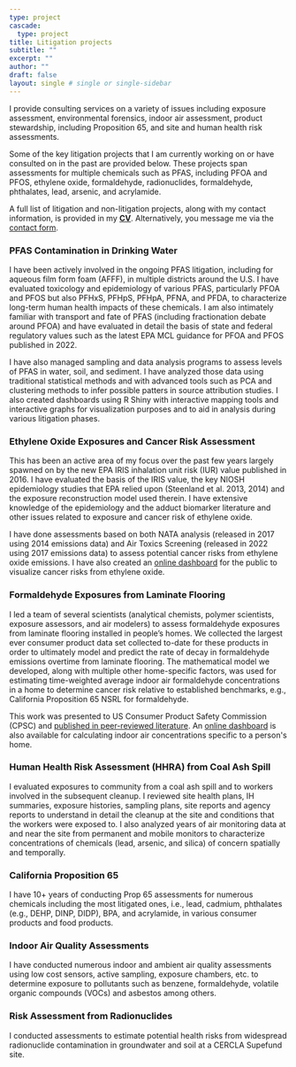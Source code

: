 ```yaml
---
type: project
cascade:
  type: project
title: Litigation projects
subtitle: ""
excerpt: ""
author: ""
draft: false
layout: single # single or single-sidebar
---
```


I provide consulting services on a variety of issues including exposure assessment, environmental forensics, indoor air assessment, product stewardship, including Proposition 65, and site and human health risk assessments. 

Some of the key litigation projects that I am currently working on or have consulted on in the past are provided below. These projects span assessments for multiple chemicals such as PFAS, including PFOA and PFOS, ethylene oxide, formaldehyde, radionuclides, formaldehyde, phthalates, lead, arsenic, and acrylamide.

A full list of litigation and non-litigation projects, along with my contact information, is provided in my [**CV**](/cv/). Alternatively, you message me via the [contact form](/contact/). 

### PFAS Contamination in Drinking Water

I have been actively involved in the ongoing PFAS litigation, including for aqueous film form foam (AFFF), in multiple districts around the U.S. I have evaluated toxicology and epidemiology of various PFAS, particularly PFOA and PFOS but also PFHxS, PFHpS, PFHpA, PFNA, and PFDA, to characterize long-term human health impacts of these chemicals. I am also intimately familiar with transport and fate of PFAS (including fractionation debate around PFOA) and have evaluated in detail the basis of state and federal regulatory values such as the latest EPA MCL guidance for PFOA and PFOS published in 2022.  

I have also managed sampling and data analysis programs to assess levels of PFAS in water, soil, and sediment. I have analyzed those data using traditional statistical methods and with advanced tools such as PCA and clustering methods to infer possible patters in source attribution studies. I also created dashboards using R Shiny with interactive mapping tools and interactive graphs for visualization purposes and to aid in analysis during various litigation phases.  

### Ethylene Oxide Exposures and Cancer Risk Assessment

This has been an active area of my focus over the past few years largely spawned on by the new EPA IRIS inhalation unit risk (IUR) value published in 2016. I have evaluated the basis of the IRIS value, the key NIOSH epidemiology studies that EPA relied upon (Steenland et al. 2013, 2014) and the exposure reconstruction model used therein. I have extensive knowledge of the epidemiology and the adduct biomarker literature and other issues related to exposure and cancer risk of ethylene oxide. 

I have done assessments based on both NATA analysis (released in 2017 using 2014 emissions data) and Air Toxics Screening (released in 2022 using 2017 emissions data) to assess potential cancer risks from ethylene oxide emissions. I have also created an <a href='/software/eto-explorer-app/'>online dashboard</a> for the public to visualize cancer risks from ethylene oxide. 

### Formaldehyde Exposures from Laminate Flooring

I led a team of several scientists (analytical chemists, polymer scientists, exposure assessors, and air modelers) to assess formaldehyde exposures from laminate flooring installed in people’s homes. We collected the largest ever consumer product data set collected to-date for these products in order to ultimately model and predict the rate of decay in formaldehyde emissions overtime from laminate flooring. The mathematical model we developed, along with multiple other home-specific factors, was used for estimating time-weighted average indoor air formaldehyde concentrations in a home to determine cancer risk relative to established benchmarks, e.g., California Proposition 65 NSRL for formaldehyde. 

This work was presented to US Consumer Product Safety Commission (CPSC) and <a href='https://pubmed.ncbi.nlm.nih.gov/29139137/'>published in peer-reviewed literature</a>. An <a href='/software/formaldehyde-laminate/'>online dashboard</a> is also available for calculating indoor air concentrations specific to a person's home. 

### Human Health Risk Assessment (HHRA) from Coal Ash Spill

I evaluated exposures to community from a coal ash spill and to workers involved in the subsequent cleanup. I reviewed site health plans, IH summaries, exposure histories, sampling plans, site reports and agency reports to understand in detail the cleanup at the site and conditions that the workers were exposed to. I also analyzed years of air monitoring data at and near the site from permanent and mobile monitors to characterize concentrations of chemicals (lead, arsenic, and silica) of concern spatially and temporally. 

### California Proposition 65

I have 10+ years of conducting Prop 65 assessments for numerous chemicals including the most litigated ones, i.e., lead, cadmium, phthalates (e.g., DEHP, DINP, DIDP), BPA, and acrylamide, in various consumer products and food products. 

### Indoor Air Quality Assessments

I have conducted numerous indoor and ambient air quality assessments using low cost sensors, active sampling, exposure chambers, etc. to determine exposure to pollutants such as benzene, formaldehyde, volatile organic compounds (VOCs) and asbestos among others.  

### Risk Assessment from Radionuclides

I conducted assessments to estimate potential health risks from widespread radionuclide contamination in groundwater and soil at a CERCLA Supefund site. 